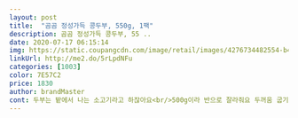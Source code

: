 ```yaml
---
layout: post 
title:  "곰곰 정성가득 콩두부, 550g, 1팩" 
description: 곰곰 정성가득 콩두부, 55 ..
date: 2020-07-17 06:15:14 
img: https://static.coupangcdn.com/image/retail/images/4276734482554-b4d40582-0ade-45cb-8b80-3278e3dfb36a.jpg 
linkUrl: http://me2.do/5rLpdNFu 
categories: [1003] 
color: 7E57C2 
price: 1830 
author: brandMaster 
cont: 두부는 밭에서 나는 소고기라고 하잖아요<br/>500g이라 반으로 잘라줘요 두꺼움 굽기가 힘들어요<br/><br/>가격도 저렴해서 부담이 없구요.<br/> 물론 국내산 콩이 아니라는 점은 단점이지만 그 단점보다도 두부의 퀄리티가 좋은거 같습니다;;  특이한 냄새같은것도 없고 고소한 두부라서 굿입니다!!<br/>간식은다 달라여<br/>같이 올려줘요 ㅋㅋ<br/>계란,두부는 식구들이 다 좋아하니까여<br/>곰곰  콩두부는 단단해서 유부에 넣기 딱 조아요<br/>괜히 봤다 자존감도 낮아져보고<br/>구매가격1880₩<br/>구매하는데 참고하시기 바랍니다<br/>그 비유가 정말 딱이네요.<br/> 진짜!! 원래 공대생의 특징이라 그런지 전 꾸미는거엔 취미가 없습니다 ㅋ 대신 분석하는걸 좋아하는데.<br/> 곰곰 두부는 가성비  좋은 두부이며  가심비도 잡은 두부 되겠습니다!! ㅎ<br/>꾸준히 소리없이 구매하고 있었어여 ^^<br/>나혼자 산다에 마마무 화사님이 일케 먹어 히트 쳤나봐여<br/>내가 그 시간동안 뭘 이뤄놨나 생각하니<br/> 
---
```

 